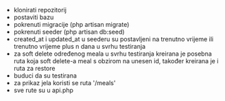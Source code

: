 - klonirati repozitorij
- postaviti bazu
- pokrenuti migracije (php artisan migrate)
- pokrenuti seeder (php artisan db:seed)
- created_at i updated_at u seederu su postavljeni na trenutno vrijeme ili trenutno vrijeme plus n dana u svrhu testiranja
- za soft delete određenog meala u svrhu testiranja kreirana je posebna ruta koja soft delete-a meal s obzirom na unesen id, također kreirana je i ruta za restore
- buduci da su testirana
- za prikaz jela koristi se ruta '/meals'
- sve rute su u api.php


